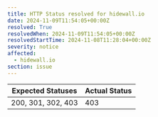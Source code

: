 ```yaml
---
title: HTTP Status resolved for hidewall.io
date: 2024-11-09T11:54:05+00:00Z
resolved: True
resolvedWhen: 2024-11-09T11:54:05+00:00Z
resolvedStartTime: 2024-11-08T11:28:04+00:00Z
severity: notice
affected:
  - hidewall.io
section: issue
---
```


| Expected Statuses | Actual Status  |
|-------------------|----------------|
| 200, 301, 302, 403 | 403 |
